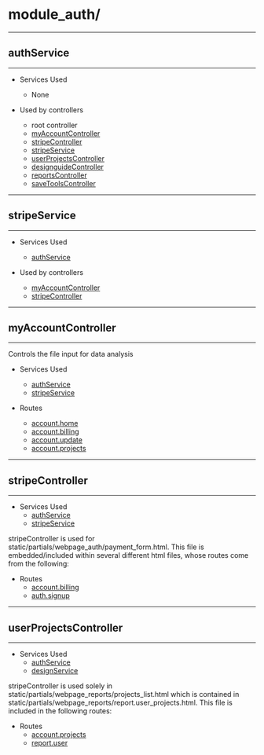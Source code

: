 # module_auth/

----------
## authService
----------

* Services Used
    * None
    
* Used by controllers
    * root controller
    * [myAccountController](./module_auth#myAccountController)
    * [stripeController](./module_auth#stripeController)
    * [stripeService](./module_auth#stripeService)
    * [userProjectsController](./module_auth#userProjectsController)
    * [designguideController](./module_designguide#designguideController)
    * [reportsController](./module_reports#reportsController)
    * [saveToolsController](./module_save#saveToolsController)

----------
## stripeService
----------

* Services Used
    * [authService](./module_auth#authService)

* Used by controllers
    * [myAccountController](./module_auth#myAccountController)
    * [stripeController](./module_auth#stripeController)
    
----------
## myAccountController
----------
Controls the file input for data analysis

* Services Used
    * [authService](#authService)
    * [stripeService](#stripeService)

* Routes
    * [account.home](../routes.js#account.home)
    * [account.billing](../routes.js#account.billing)
    * [account.update](../routes.js#account.update)
    * [account.projects](../routes.js#account.projects)

----------
## stripeController
----------
* Services Used
    * [authService](#authService)
    * [stripeService](#stripeService)

stripeController is used for static/partials/webpage_auth/payment_form.html. This file is embedded/included within several different html files, whose routes come from the following:

* Routes
    * [account.billing](../routes.js#account.billing)
    * [auth.signup](../routes.js#auth.signup)

----------
## userProjectsController
----------

* Services Used
    * [authService](#authService)
    * [designService](module_designguide#designService)


stripeController is used solely in static/partials/webpage_reports/projects_list.html which is contained in static/partials/webpage_reports/report.user_projects.html. This file is included in the following routes:
* Routes
    * [account.projects](../routes.js#account.projects)
    * [report.user](../routes.js#report.user)
    